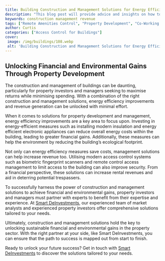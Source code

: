 ```yaml
---
title: Building Construction and Management Solutions for Energy Efficiency and Revenue Generation Unlocking Your Future Success
description: "This blog post will provide advice and insights on how to best manage construction projects for energy efficiency and maximum revenue Learn about building success for the future and setting yourself up for success"
keywords: construction management revenue
tags: ["Remote Amenities Control", "Property Development", "Co-Working Space", "Office", "Building", "Facility Management"]
author: Curtis
categories: ["Access Control for Buildings"]
cover: 
 image: /img/buildings/108.webp
 alt: 'Building Construction and Management Solutions for Energy Efficiency and Revenue Generation'
---
```

## Unlocking Financial and Environmental Gains Through Property Development

The construction and management of buildings can be daunting, particularly for property investors and managers seeking to maximise returns while minimising spending. With a combination of the right construction and management solutions, energy efficiency improvements and revenue generation can be unlocked with minimal effort.

When it comes to solutions for property development and management, energy efficiency improvements are a key area to focus upon. Investing in energy-efficient measures such as installing modern insulation and energy efficient electronic appliances can reduce overall energy costs within the building, leading to greater financial gains. Additionally, these measures can help the environment by reducing the building’s ecological footprint.

Not only can energy efficiency measures save costs, management solutions can help increase revenue too. Utilising modern access control systems such as biometric fingerprint scanners and remote control access management to limit access to the building can also improve security. From a financial perspective, these solutions can increase rental revenues and aid in deterring potential trespassers. 

To successfully harness the power of construction and management solutions to achieve financial and environmental gains, property investors and managers must partner with experts to benefit from their expertise and experience. At [Smart DeInvestments](/property-development), our experienced team of market analysts and experienced property investors offer comprehensive solutions tailored to your needs. 

Ultimately, construction and management solutions hold the key to unlocking sustainable financial and environmental gains in the property sector. With the right partner at your side, like Smart DeInvestments, you can ensure that the path to success is mapped out from start to finish. 

Ready to unlock your future success? Get in touch with [Smart DeInvestments](/property-development) to discover the solutions tailored to your needs.
